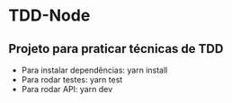 # TDD-Node

## Projeto para praticar técnicas de TDD

- Para instalar dependências: yarn install
- Para rodar testes: yarn test
- Para rodar API: yarn dev


